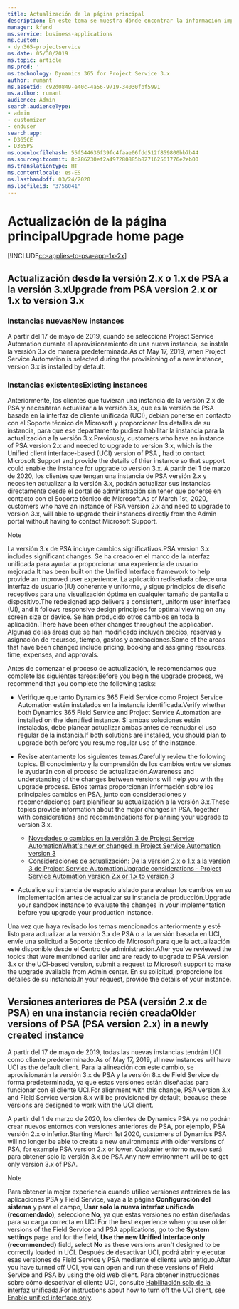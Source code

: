```yaml
---
title: Actualización de la página principal
description: En este tema se muestra dónde encontrar la información importante sobre las características nuevas y modificadas en Dynamics 365 Project Service Automation y el proceso para actualizar a la versión más reciente.
manager: kfend
ms.service: business-applications
ms.custom:
- dyn365-projectservice
ms.date: 05/30/2019
ms.topic: article
ms.prod: ''
ms.technology: Dynamics 365 for Project Service 3.x
author: rumant
ms.assetid: c92d0849-e40c-4a56-9719-34030fbf5991
ms.author: rumant
audience: Admin
search.audienceType:
- admin
- customizer
- enduser
search.app:
- D365CE
- D365PS
ms.openlocfilehash: 55f544636f39fc4faae06fdd512f859800bb7b44
ms.sourcegitcommit: 8c786230ef2a497280885b827162561776e2eb00
ms.translationtype: HT
ms.contentlocale: es-ES
ms.lasthandoff: 03/24/2020
ms.locfileid: "3756041"
---
```

# <a name="upgrade-home-page"></a><span data-ttu-id="4eb51-103">Actualización de la página principal</span><span class="sxs-lookup"><span data-stu-id="4eb51-103">Upgrade home page</span></span>

[!INCLUDE[cc-applies-to-psa-app-1x-2x](../includes/cc-applies-to-psa-app-1x-2x.md)]

## <a name="upgrade-from-psa-version-2x-or-1x-to-version-3x"></a><span data-ttu-id="4eb51-104">Actualización desde la versión 2.x o 1.x de PSA a la versión 3.x</span><span class="sxs-lookup"><span data-stu-id="4eb51-104">Upgrade from PSA version 2.x or 1.x to version 3.x</span></span>

### <a name="new-instances"></a><span data-ttu-id="4eb51-105">Instancias nuevas</span><span class="sxs-lookup"><span data-stu-id="4eb51-105">New instances</span></span>

<span data-ttu-id="4eb51-106">A partir del 17 de mayo de 2019, cuando se selecciona Project Service Automation durante el aprovisionamiento de una nueva instancia, se instala la versión 3.x de manera predeterminada.</span><span class="sxs-lookup"><span data-stu-id="4eb51-106">As of May 17, 2019, when Project Service Automation is selected during the provisioning of a new instance, version 3.x is installed by default.</span></span>

### <a name="existing-instances"></a><span data-ttu-id="4eb51-107">Instancias existentes</span><span class="sxs-lookup"><span data-stu-id="4eb51-107">Existing instances</span></span>

<span data-ttu-id="4eb51-108">Anteriormente, los clientes que tuvieran una instancia de la versión 2.x de PSA y necesitaran actualizar a la versión 3.x, que es la versión de PSA basada en la interfaz de cliente unificada (UCI), debían ponerse en contacto con el Soporte técnico de Microsoft y proporcionar los detalles de su instancia, para que ese departamento pudiera habilitar la instancia para la actualización a la versión 3.x.</span><span class="sxs-lookup"><span data-stu-id="4eb51-108">Previously, customers who have an instance of PSA version 2.x and needed to upgrade to version 3.x, which is the Unified client interface-based (UCI) version of PSA , had to contact Microsoft Support and provide the details of thier instance so that support could enable the instance for upgrade to version 3.x.</span></span> <span data-ttu-id="4eb51-109">A partir del 1 de marzo de 2020, los clientes que tengan una instancia de PSA versión 2.x y necesiten actualizar a la versión 3.x, podrán actualizar sus instancias directamente desde el portal de administración sin tener que ponerse en contacto con el Soporte técnico de Microsoft.</span><span class="sxs-lookup"><span data-stu-id="4eb51-109">As of March 1st, 2020, customers who have an instance of PSA version 2.x and need to upgrade to version 3.x, will able to upgrade their instances directly from the Admin portal without having to contact Microsoft Support.</span></span>  

> [!NOTE]
> <span data-ttu-id="4eb51-110">La versión 3.x de PSA incluye cambios significativos.</span><span class="sxs-lookup"><span data-stu-id="4eb51-110">PSA version 3.x includes significant changes.</span></span> <span data-ttu-id="4eb51-111">Se ha creado en el marco de la interfaz unificada para ayudar a proporcionar una experiencia de usuario mejorada.</span><span class="sxs-lookup"><span data-stu-id="4eb51-111">It has been built on the Unified Interface framework to help provide an improved user experience.</span></span> <span data-ttu-id="4eb51-112">La aplicación rediseñada ofrece una interfaz de usuario (IU) coherente y uniforme, y sigue principios de diseño receptivos para una visualización óptima en cualquier tamaño de pantalla o dispositivo.</span><span class="sxs-lookup"><span data-stu-id="4eb51-112">The redesigned app delivers a consistent, uniform user interface (UI), and it follows responsive design principles for optimal viewing on any screen size or device.</span></span> <span data-ttu-id="4eb51-113">Se han producido otros cambios en toda la aplicación.</span><span class="sxs-lookup"><span data-stu-id="4eb51-113">There have been other changes throughout the application.</span></span> <span data-ttu-id="4eb51-114">Algunas de las áreas que se han modificado incluyen precios, reservas y asignación de recursos, tiempo, gastos y aprobaciones.</span><span class="sxs-lookup"><span data-stu-id="4eb51-114">Some of the areas that have been changed include pricing, booking and assigning resources, time, expenses, and approvals.</span></span>

<span data-ttu-id="4eb51-115">Antes de comenzar el proceso de actualización, le recomendamos que complete las siguientes tareas:</span><span class="sxs-lookup"><span data-stu-id="4eb51-115">Before you begin the upgrade process, we recommend that you complete the following tasks:</span></span>

- <span data-ttu-id="4eb51-116">Verifique que tanto Dynamics 365 Field Service como Project Service Automation estén instalados en la instancia identificada.</span><span class="sxs-lookup"><span data-stu-id="4eb51-116">Verify whether both Dynamics 365 Field Service and Project Service Automation are installed on the identified instance.</span></span> <span data-ttu-id="4eb51-117">Si ambas soluciones están instaladas, debe planear actualizar ambas antes de reanudar el uso regular de la instancia.</span><span class="sxs-lookup"><span data-stu-id="4eb51-117">If both solutions are installed, you should plan to upgrade both before you resume regular use of the instance.</span></span>
- <span data-ttu-id="4eb51-118">Revise atentamente los siguientes temas.</span><span class="sxs-lookup"><span data-stu-id="4eb51-118">Carefully review the following topics.</span></span> <span data-ttu-id="4eb51-119">El conocimiento y la comprensión de los cambios entre versiones le ayudarán con el proceso de actualización.</span><span class="sxs-lookup"><span data-stu-id="4eb51-119">Awareness and understanding of the changes between versions will help you with the upgrade process.</span></span> <span data-ttu-id="4eb51-120">Estos temas proporcionan información sobre los principales cambios en PSA, junto con consideraciones y recomendaciones para planificar su actualización a la versión 3.x.</span><span class="sxs-lookup"><span data-stu-id="4eb51-120">These topics provide information about the major changes in PSA, together with considerations and recommendations for planning your upgrade to version 3.x.</span></span>

    - [<span data-ttu-id="4eb51-121">Novedades o cambios en la versión 3 de Project Service Automation</span><span class="sxs-lookup"><span data-stu-id="4eb51-121">What's new or changed in Project Service Automation version 3</span></span>](whats-new-changed-v3.md)
    - [<span data-ttu-id="4eb51-122">Consideraciones de actualización: De la versión 2.x o 1.x a la versión 3 de Project Service Automation</span><span class="sxs-lookup"><span data-stu-id="4eb51-122">Upgrade considerations - Project Service Automation version 2.x or 1.x to version 3</span></span>](upgrade-v3.md)

- <span data-ttu-id="4eb51-123">Actualice su instancia de espacio aislado para evaluar los cambios en su implementación antes de actualizar su instancia de producción.</span><span class="sxs-lookup"><span data-stu-id="4eb51-123">Upgrade your sandbox instance to evaluate the changes in your implementation before you upgrade your production instance.</span></span>

<span data-ttu-id="4eb51-124">Una vez que haya revisado los temas mencionados anteriormente y esté listo para actualizar a la versión 3.x de PSA o a la versión basada en UCI, envíe una solicitud a Soporte técnico de Microsoft para que la actualización esté disponible desde el Centro de administración.</span><span class="sxs-lookup"><span data-stu-id="4eb51-124">After you've reviewed the topics that were mentioned earlier and are ready to upgrade to PSA version 3.x or the UCI-based version, submit a request to Microsoft support to make the upgrade available from Admin center.</span></span> <span data-ttu-id="4eb51-125">En su solicitud, proporcione los detalles de su instancia.</span><span class="sxs-lookup"><span data-stu-id="4eb51-125">In your request, provide the details of your instance.</span></span>

## <a name="older-versions-of-psa-psa-version-2x-in-a-newly-created-instance"></a><span data-ttu-id="4eb51-126">Versiones anteriores de PSA (versión 2.x de PSA) en una instancia recién creada</span><span class="sxs-lookup"><span data-stu-id="4eb51-126">Older versions of PSA (PSA version 2.x) in a newly created instance</span></span>

<span data-ttu-id="4eb51-127">A partir del 17 de mayo de 2019, todas las nuevas instancias tendrán UCI como cliente predeterminado.</span><span class="sxs-lookup"><span data-stu-id="4eb51-127">As of May 17, 2019, all new instances will have UCI as the default client.</span></span> <span data-ttu-id="4eb51-128">Para la alineación con este cambio, se aprovisionarán la versión 3.x de PSA y la versión 8.x de Field Service de forma predeterminada, ya que estas versiones están diseñadas para funcionar con el cliente UCI.</span><span class="sxs-lookup"><span data-stu-id="4eb51-128">For alignment with this change, PSA version 3.x and Field Service version 8.x will be provisioned by default, because these versions are designed to work with the UCI client.</span></span>

<span data-ttu-id="4eb51-129">A partir del 1 de marzo de 2020, los clientes de Dynamics PSA ya no podrán crear nuevos entornos con versiones anteriores de PSA, por ejemplo, PSA versión 2.x o inferior.</span><span class="sxs-lookup"><span data-stu-id="4eb51-129">Starting March 1st 2020, customers of Dynamics PSA will no longer be able to create a new environments with older versions of PSA, for example PSA version 2.x or lower.</span></span> <span data-ttu-id="4eb51-130">Cualquier entorno nuevo será para obtener solo la versión 3.x de PSA.</span><span class="sxs-lookup"><span data-stu-id="4eb51-130">Any new environment will be to get only version 3.x of PSA.</span></span>

> [!NOTE]
> <span data-ttu-id="4eb51-131">Para obtener la mejor experiencia cuando utilice versiones anteriores de las aplicaciones PSA y Field Service, vaya a la página **Configuración del sistema** y para el campo, **Usar solo la nueva interfaz unificada (recomendado)**, seleccione **No**, ya que estas versiones no están diseñadas para su carga correcta en UCI.</span><span class="sxs-lookup"><span data-stu-id="4eb51-131">For the best experience when you use older versions of the Field Service and PSA applications, go to the **System settings** page and for the field, **Use the new Unified Interface only (recommended)** field, select **No** as these versions aren't designed to be correctly loaded in UCI.</span></span> <span data-ttu-id="4eb51-132">Después de desactivar UCI, podrá abrir y ejecutar esas versiones de Field Service y PSA mediante el cliente web antiguo.</span><span class="sxs-lookup"><span data-stu-id="4eb51-132">After you have turned off UCI, you can open and run these versions of Field Service and PSA by using the old web client.</span></span> <span data-ttu-id="4eb51-133">Para obtener instrucciones sobre cómo desactivar el cliente UCI, consulte [Habilitación solo de la interfaz unificada](../admin/enable-unified-interface-only.md).</span><span class="sxs-lookup"><span data-stu-id="4eb51-133">For instructions about how to turn off the UCI client, see [Enable unified interface only](../admin/enable-unified-interface-only.md).</span></span>
